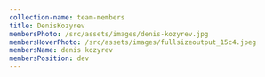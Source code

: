 ```yaml
---
collection-name: team-members
title: DenisKozyrev
membersPhoto: /src/assets/images/denis-kozyrev.jpg
membersHoverPhoto: /src/assets/images/fullsizeoutput_15c4.jpeg
membersName: denis kozyrev
membersPosition: dev
---
```


